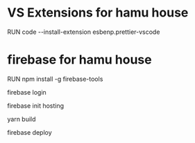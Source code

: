 # VS Extensions for hamu house

RUN code --install-extension esbenp.prettier-vscode

# firebase for hamu house

RUN npm install -g firebase-tools

firebase login

firebase init hosting

yarn build

firebase deploy
